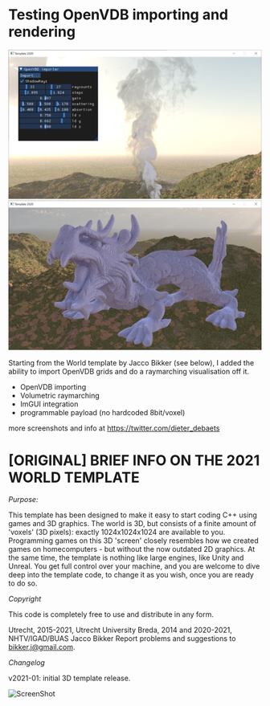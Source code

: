 # Testing OpenVDB importing and rendering

![ScreenShot](vol3.png)
![ScreenShot](dragon.png)

Starting from the World template by Jacco Bikker (see below), I added the ability to import OpenVDB grids and do a raymarching visualisation off it.

- OpenVDB importing
- Volumetric raymarching
- ImGUI integration
- programmable payload (no hardcoded 8bit/voxel)


more screenshots and info at https://twitter.com/dieter_debaets



# [ORIGINAL] BRIEF INFO ON THE 2021 WORLD TEMPLATE

*Purpose:*

This template has been designed to make it easy to start coding C++
using games and 3D graphics. The world is 3D, but consists of a
finite amount of 'voxels' (3D pixels): exactly 1024x1024x1024 are
available to you. Programming games on this 3D 'screen' closely
resembles how we created games on homecomputers - but without the
now outdated 2D graphics.
At the same time, the template is nothing like large engines, like
Unity and Unreal. You get full control over your machine, and you
are welcome to dive deep into the template code, to change it as
you wish, once you are ready to do so.

*Copyright*

This code is completely free to use and distribute in any form.

Utrecht, 2015-2021, Utrecht University
Breda, 2014 and 2020-2021, NHTV/IGAD/BUAS
Jacco Bikker
Report problems and suggestions to bikker.j@gmail.com.

*Changelog*

v2021-01: 
initial 3D template release.

![ScreenShot](template_scrn0.png)
